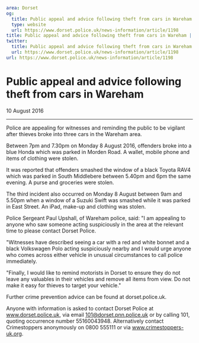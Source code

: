 ```yaml
area: Dorset
og:
  title: Public appeal and advice following theft from cars in Wareham
  type: website
  url: https://www.dorset.police.uk/news-information/article/1198
title: Public appeal and advice following theft from cars in Wareham |
twitter:
  title: Public appeal and advice following theft from cars in Wareham
  url: https://www.dorset.police.uk/news-information/article/1198
url: https://www.dorset.police.uk/news-information/article/1198
```

# Public appeal and advice following theft from cars in Wareham

10 August 2016

* * *

Police are appealing for witnesses and reminding the public to be vigilant after thieves broke into three cars in the Wareham area.

Between 7pm and 7.30pm on Monday 8 August 2016, offenders broke into a blue Honda which was parked in Morden Road. A wallet, mobile phone and items of clothing were stolen.

It was reported that offenders smashed the window of a black Toyota RAV4 which was parked in South Middlebere between 5.40pm and 6pm the same evening. A purse and groceries were stolen.

The third incident also occurred on Monday 8 August between 9am and 5.50pm when a window of a Suzuki Swift was smashed while it was parked in East Street. An iPad, make-up and clothing was stolen.

Police Sergeant Paul Upshall, of Wareham police, said: "I am appealing to anyone who saw someone acting suspiciously in the area at the relevant time to please contact Dorset Police.

"Witnesses have described seeing a car with a red and white bonnet and a black Volkswagen Polo acting suspiciously nearby and I would urge anyone who comes across either vehicle in unusual circumstances to call police immediately.

"Finally, I would like to remind motorists in Dorset to ensure they do not leave any valuables in their vehicles and remove all items from view. Do not make it easy for thieves to target your vehicle."

Further crime prevention advice can be found at dorset.police.uk.

Anyone with information is asked to contact Dorset Police at www.dorset.police.uk, via email 101@dorset.pnn.police.uk or by calling 101, quoting occurrence number 55160043948. Alternatively contact Crimestoppers anonymously on 0800 555111 or via www.crimestoppers-uk.org.

